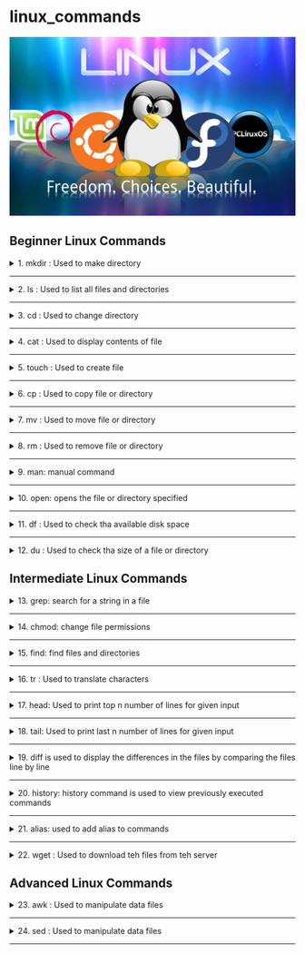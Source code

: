 # linux_commands

![linux](img/linux.png)


## Beginner Linux Commands

<details>

<summary>1. mkdir : Used to make directory</summary>
<p>

**Syntax:**

```console
mkdir <directory_name>
```

**It will create a directory with name <directory_name>**

```console
mkdir -p <directory_name>/<directory_name2>
```

**It will create a directory with name <directory_name2> inside directory <directory_name>**

Example:

![mkdir](img/mkdir.png)

</p>

</details>

---

<details>
<summary>2. ls : Used to list all files and directories</summary>
<p>

**Syntax:**

```console
ls 
```

It will list all files and directories in current directory

```console
ls -a
```

It will list all files and directories including hidden files and directories

```console
ls -l
```
It will list all files and directories and their permissions

Example:

![ls](img/ls.png)

</p>

</details>

---

<details>
<summary>3. cd : Used to change directory</summary>
<p>

**Syntax:**

```console
cd <directory_name>
``` 
**It will change directory to <directory_name>**

```console
cd ..
cd ../..
```
**It will change directory to parent directory of current directory**


```console
cd ~
```
**It will change directory to home directory**

Example:

![cd](img/cd.png)

</p>

</details>

---

<details>
<summary>4. cat : Used to display contents of file</summary>

<p>

**Syntax:**

```console  
cat <file_name>
```
**It will display contents of file <file_name>**

```console
cat <file_name1> <file_name2>
```
**It will display contents of file <file_name1> and <file_name2>**

```console
cat <file_name1> <file_name2> > <file_name3>
```
**It will display contents of file <file_name1> and <file_name2> and store it in file <file_name3>**
    
Example:

![cat](img/cat.png)

</p>

</details>

---

<details>

<summary>5. touch : Used to create file</summary>

<p>

**Syntax:**

```console
touch <file_name>
```

**It will create a file with name <file_name>**

```console
touch <file_name1> <file_name2>
```

**It will create a file with name <file_name1> and <file_name2>**

Example:

![touch](img/touch.png)

</p>

</details>

---

<details>

<summary>6. cp : Used to copy file or directory</summary>

<p>

**Syntax:**

```console
cp <file_name> <directory_name>
```

**It will copy file <file_name> to directory <directory_name>**

```console
cp <file_name1> <file_name2>
```
        
**It will copy file <file_name1> to file <file_name2>**

```console
cp -r <directory_name1> <directory_name2>
```

**It will copy directory <directory_name1> to directory <directory_name2>**


Example:

![cp](img/cp.png)

</p>    

</details>

---         

<details>

<summary>7. mv : Used to move file or directory</summary>

<p>

**Syntax:**

```console
mv <file_name> <directory_name>
```

**It will move file <file_name> to directory <directory_name>**

```console

mv <file_name1> <file_name2>
```

**It will move file <file_name1> to file <file_name2>**

```console
mv <directory_name1> <directory_name2>
```

**It will move directory <directory_name1> to directory <directory_name2>**


```console
mv <file_name> <file_name2>
```

**It will rename file <file_name> to <file_name2>**


Example:

![mv](img/mv.png)

</p>

</details>

---

<details>

<summary>8. rm : Used to remove file or directory</summary>

<p>

**Syntax:**

```console
rm <file_name>
```

**It will remove file <file_name>**

```console

rm -r <directory_name>
```

**It will remove directory <directory_name>**

```console
rm -rf <directory_name>
```

**It will remove directory <directory_name> forcefully**

```console

rm -i <file_name>
```

**It will ask for confirmation before removing file <file_name>**

Example:

![rm](img/rm.png)

</p>

</details>

---

<details>

<summary>9. man: manual command</summary>

<p>

**Syntax:**

```console
man <command_name>
```

**It will display manual of command <command_name>**

</p>

</details>

---

<details>

<summary>10. open: opens the file or directory specified </summary>

<p>

**Syntax:**

```console
open <file_name>
```

**It will open file <file_name>**

```console

open .
```

**It will open the folder which you are in**

</p>

</details>

---

<details>

<summary>11. df  : Used to check tha available disk space </summary>

<p>

**Syntax:**

```console

df -h
```

**It will display the available disk space in human readable format**

**Example**

![df](img/df.png)

</p>

</details>

---

<details>   

<summary>12. du  : Used to check tha size of a file or directory </summary>

<p>

**Syntax:**

```console

du -sh <file_name>
```

**It will display the size of file <file_name> in human readable format**

```console

du -sh <directory_name>
```

**It will display the size of directory <directory_name> in human readable format**

**Example**

![du](img/du.png)

</p>

</details>


## Intermediate Linux Commands

<details>

<summary>13. grep: search for a string in a file</summary>

<p>

**Syntax:**

```console
grep <string> <file_name>
```

**It will search for string <string> in file <file_name>**

```console  
grep -i <string> <file_name>
```

**It will search for string <string> in file <file_name> ignoring case**

```console

grep -r <string> <directory_name>
```

**It will search for string <string> in directory <directory_name>**

```console

grep -v <string> <file_name>
```

**It will search for string <string> in file <file_name> and display lines which do not contain string <string>**

```console

grep -c <string> <file_name>
```

**It will search for string <string> in file <file_name> and display number of lines which contain string <string>**

```console


grep -n <string> <file_name>
```

**It will search for string <string> in file <file_name> and display line number of lines which contain string <string>**

```console

grep -w <string> <file_name>
```


**It will search for string <string> in file <file_name> and display lines which contain string <string> as a word**

```console

grep -A <number> <string> <file_name>
```

**It will search for string <string> in file <file_name> and display <number> lines after the line which contains string <string>**

```console

grep -B <number> <string> <file_name>
```


**It will search for string <string> in file <file_name> and display <number> lines before the line which contains string <string>**

```console

grep -C <number> <string> <file_name>
```

**It will search for string <string> in file <file_name> and display <number> lines before and after the line which contains string <string>**

Example:

![grep](img/grep.png)

</p>

</details>

---

<details>

<summary>14. chmod: change file permissions</summary>

<p>

**To find the permission of a file or directory, use `ls -l`**

![access](img/access.png)

**`-rw-r--r--` is the permission of the file.**

**`-rw-` is the permission of the owner of the file.**

**`r--` is the permission of the group of the file.**

**`r--` is the permission of the others.**

**`r` means read permission.**

**`w` means write permission.**

**`x` means execute permission.**

**`-` means no permission.**

**r (read): 4**
**w (write): 2**
**x (execute): 1**
**- (no permission): 0**

**Syntax:**

```console
chmod <permission> <file_name>
```

**It will change the permission of file <file_name> to <permission>**

```console

chmod 777 <file_name>
```

**It will change the permission of file <file_name> to 777(all the access for all the users)**

```console

chmod 644 <file_name>
```

**It will change the permission of file <file_name> to 644(read and write access for owner and read access for group and others)**

**Example**

![chmod](img/chmod.png)

</p>

</details>

---

<details>

<summary>15. find: find files and directories</summary>

<p>

**Syntax:**

```console
find . -name <file_name>
```

**It will search for file <file_name> in current directory**

```console
find <directory_name> -name <file_name>
```

**It will search for file <file_name> in directory <directory_name>**

```console

find <directory_name> -iname <file_name>
```

**It will search for file <file_name> in directory <directory_name> ignoring case**

```console


find <directory_name> -type f
```

**It will search for files in directory <directory_name>**

```console

find <directory_name> -type d
```

**It will search for directories in directory <directory_name>**

```console

find <directory_name> -empty
```

**It will search for empty files and directories in directory <directory_name>**

```console

find <directory_name> -perm 777
```

**It will search for files and directories with permission 777 in directory <directory_name>**

```console

find <directory_name> -perm 777 -exec chmod 644 {} \;
```

**It will search for files and directories with permission 777 in directory <directory_name> and change their permission to 644**

```console

find <directory_name> -perm 777 -exec rm -rf {} \;
```

**It will search for files and directories with permission 777 in directory <directory_name> and remove them forcefully**

```console

find <directory_name> -perm 777 -exec cp -r {} <directory_name2> \;
```

**It will search for files and directories with permission 777 in directory <directory_name> and copy them to directory <directory_name2>**

```console

find <directory_name> -perm 777 -exec mv {} <directory_name2> \;
```

**It will search for files and directories with permission 777 in directory <directory_name> and move them to directory <directory_name2>**

```console

find <directory_name> -perm 777 -exec grep -i <string> {} \;
```

**It will search for files and directories with permission 777 in directory <directory_name> and search for string <string> in them**

```console

find <directory_name> -perm 777 -exec grep -i <string> {} \; -exec rm -rf {} \;
```

**It will search for files and directories with permission 777 in directory <directory_name> and search for string <string> in them and remove them forcefully**

**`-exec` is an option that indicates that a command should be executed on each matching file.**

**`{}` is a placeholder for the current file name.**

**`\;` is a separator indicating the end of the command, like ; in bash.**

Example:

![find](img/find.png)

</p>

</details>

---

<details>

<summary>16. tr : Used to translate characters </summary>

<p>

**Syntax:**

```console

tr 'a-z' 'A-Z'
```

**It will translate all the characters from 'a' to 'z' to 'A' to 'Z'**

```console

tr -d 'a-z'
```

**It will delete all the characters from 'a' to 'z'**

```console


tr -d 'a-z' < file_name
```

**It will delete all the characters from 'a' to 'z' from file <file_name>**

```console

tr -d 'a-z' < file_name > file_name2
```

**It will delete all the characters from 'a' to 'z' from file <file_name> and save the output in file <file_name2>**


**Example**

![tr](img/tr.png)

</p>

</details>

---

<details>

<summary>17. head: Used to print top n number of lines for given input </summary>

<p>

**Syntax:**

```console

head <file_name>
```

**It will print top 10 lines of file <file_name>**

```console

head -n <number> <file_name>
```

**It will print top <number> lines of file <file_name>**

```console

head -n <number> <file_name> > <file_name2>
```

**It will print top <number> lines of file <file_name> and save the output in file <file_name2>**

**Example**

![head](img/head.png)

</p>

</details>

---

<details>

<summary>18. tail: Used to print last n number of lines for given input </summary>

<p>

**Syntax:**

```console

tail <file_name>
```

**It will print last 10 lines of file <file_name>**

```console

tail -n <number> <file_name>
```

**It will print last <number> lines of file <file_name>**

```console

tail -n <number> <file_name> > <file_name2>
```

**It will print last <number> lines of file <file_name> and save the output in file <file_name2>**

**Example**

![tail](img/tail.png)

</p>

</details>

---

<details>

<summary>19. diff is used to display the differences in the files by comparing the files line by line</summary>

<p>

**Syntax:**

```console

diff <file_name1> <file_name2>
``` 

**It will display the differences in the files <file_name1> and <file_name2>**

```console

diff -y <file_name1> <file_name2>
```

**It will display the differences in the files <file_name1> and <file_name2> side by side**
**Example**

![diff](img/diff.png)

</p>

</details>

---

<details>

<summary>20. history: history command is used to view previously executed commands</summary>

<p>

**Syntax:**

```console

history
```
    
**It will display all the previously executed commands**

```console

history | grep <string>
```

</p>

</details>

---

<details>

<summary>21. alias: used to add alias to commands</summary>

<p>

**Syntax:**

```console

alias <alias_name>='<command>'
```

**It will add alias <alias_name> to command <command>**

```console

alias <alias_name>='<command>' >> ~/.bashrc
```

**It will add alias <alias_name> to command <command> in file ~/.bashrc**

**Example**

![alias](img/alias.png)

</p>

</details>

---

<details>

<summary>22. wget : Used to download teh files from teh server</summary>


<p>

**Syntax:**

```console

wget <url>
```

**It will download the file from the url <url>**

```console

wget -O <file_name> <url>
```

**It will download the file from the url <url> and save it as <file_name>**

```console  

wget -O <file_name> <url> -q
```

**It will download the file from the url <url> and save it as <file_name> and will not display any output**

```console

wget -b <url>
```

**It will download the file from the url <url> in background**

```console

wget -c <url>
```

**It will download the file from the url <url> and will resume the download if it is interrupted**

</p>

</details>


## Advanced Linux Commands

<details>

<summary>23. awk : Used to manipulate data files</summary>

<p>

**Syntax:**

```console

awk '{print $1}' <file_name>
```

**It will print the first column of the file <file_name>**

```console

awk '{print $1,$2}' <file_name>
```

**It will print the first and second column of the file <file_name>**

```console

awk '{print $1,$2}' <file_name> > <file_name2>
```

**It will print the first and second column of the file <file_name> and save the output in file <file_name2>**

```console

awk '{print $1,$2}' <file_name> | sort
```

**It will print the first and second column of the file <file_name> and sort the output**

```console

awk '{print $1,$2}' <file_name> | sort -n
```

**It will print the first and second column of the file <file_name> and sort the output numerically**

```console
awk '{print NR,$0}' sample.txt
```

**It will print the line number and the line**

```console
awk '{print NF,$0}' sample.txt
```

**It will print the number of fields and the line**

```console

awk '{print $1,$2}' <file_name> | sort -n | uniq
```

**It will print the first and second column of the file <file_name> and sort the output numerically and remove the duplicate lines**

```console

awk '{print $1,$2}' <file_name> | sort -n | uniq -c
```

**It will print the first and second column of the file <file_name> and sort the output numerically and remove the duplicate lines and print the number of times each line is repeated**


**Example**

![awk](img/awk.png)


</p>


</details>

---

<details>

<summary>24. sed : Used to manipulate data files</summary>

<p>

**Syntax:**

```console

sed 's/<string1>/<string2>/g' <file_name>
```

**It will replace all the occurences of <string1> with <string2> in the file <file_name>**

```console

sed 's/<string1>/<string2>/g' <file_name> | sort
```

**It will replace all the occurences of <string1> with <string2> in the file <file_name> and sort the output**

```console

sed 's/<string1>/<string2>/g' <file_name> | sort -n
```

**It will replace all the occurences of <string1> with <string2> in the file <file_name> and sort the output numerically**

```console

sed 's/<string1>/<string2>/g' <file_name> | sort -n | uniq
```

**It will replace all the occurences of <string1> with <string2> in the file <file_name> and sort the output numerically and remove the duplicate lines**

```console

sed 's/<sting1>/<string2>' <file_name>
```

**It will replace the first occurence of <string1> with <string2> in the file <file_name>**

```console

sed 's/<sting1>/<string2>/2' <file_name>
```

**It will replace the second occurence of <string1> with <string2> in the file <file_name>**

```console
sed '3 s/<string1>/<string2>/' <file_name>
```

**It will replace the first occurence of <string1> with <string2> in the third line of the file <file_name>**

```console
sed  's/<string1>/<string2>/p' <file_name>
```
**It will replace all the occurences of <string1> with <string2> in the file <file_name> and print the replaced line twice**

```console

sed 'nd' <file_name>
```

**It will delete the nth line**

```console

sed '/<string>/d' <file_name>
```

**It will delete all the lines containing <string>**

More examples:
https://www.geeksforgeeks.org/sed-command-linux-set-2/

**Example**

![sed](img/sed.png)

</p>

</details>

---






